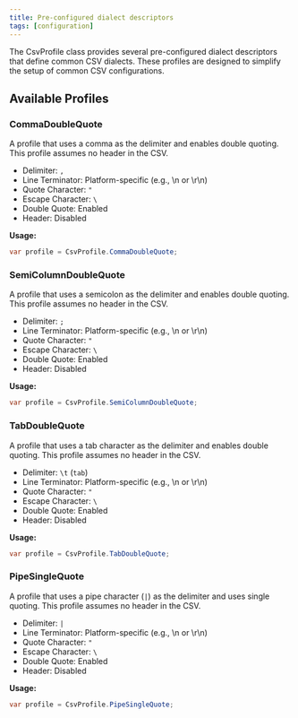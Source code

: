 ```yaml
---
title: Pre-configured dialect descriptors
tags: [configuration]
---
```

The CsvProfile class provides several pre-configured dialect descriptors that define common CSV dialects. These profiles are designed to simplify the setup of common CSV configurations.

## Available Profiles

### CommaDoubleQuote

A profile that uses a comma as the delimiter and enables double quoting. This profile assumes no header in the CSV.

* Delimiter: `,`
* Line Terminator: Platform-specific (e.g., \n or \r\n)
* Quote Character: `"`
* Escape Character: `\`
* Double Quote: Enabled
* Header: Disabled

**Usage:**

```csharp
var profile = CsvProfile.CommaDoubleQuote;
```

### SemiColumnDoubleQuote

A profile that uses a semicolon as the delimiter and enables double quoting. This profile assumes no header in the CSV.

* Delimiter: `;`
* Line Terminator: Platform-specific (e.g., \n or \r\n)
* Quote Character: `"`
* Escape Character: `\`
* Double Quote: Enabled
* Header: Disabled

**Usage:**

```csharp
var profile = CsvProfile.SemiColumnDoubleQuote;
```

### TabDoubleQuote

A profile that uses a tab character as the delimiter and enables double quoting. This profile assumes no header in the CSV.

* Delimiter: `\t` (`tab`)
* Line Terminator: Platform-specific (e.g., \n or \r\n)
* Quote Character: `"`
* Escape Character: `\`
* Double Quote: Enabled
* Header: Disabled

**Usage:**

```csharp
var profile = CsvProfile.TabDoubleQuote;
```

### PipeSingleQuote

A profile that uses a pipe character (`|`) as the delimiter and uses single quoting. This profile assumes no header in the CSV.

* Delimiter: `|`
* Line Terminator: Platform-specific (e.g., \n or \r\n)
* Quote Character: `"`
* Escape Character: `\`
* Double Quote: Enabled
* Header: Disabled

**Usage:**

```csharp
var profile = CsvProfile.PipeSingleQuote;
```
